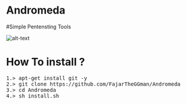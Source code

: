 # Andromeda
#Simple Pentensting Tools

![alt-text](https://github.com/FajarTheGGman/Andromeda/blob/master/.%2C/andromeda.PNG)

# How To install ?
<pre>
1.> apt-get install git -y
2.> git clone https://github.com/FajarTheGGman/Andromeda
3.> cd Andromeda
4.> sh install.sh
</pre>

